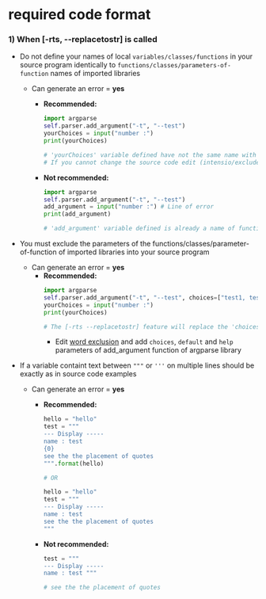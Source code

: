 # required code format

### 1) When [-rts, --replacetostr] is called
- Do not define your names of local `variables/classes/functions` in your source program identically to `functions/classes/parameters-of-function` names of imported libraries
    - Can generate an error = **yes**
        - **Recommended:**
            ```python
            import argparse
            self.parser.add_argument("-t", "--test")
            yourChoices = input("number :")
            print(yourChoices)

            # 'yourChoices' variable defined have not the same name with function or parameter of function/class of argparse library, so 'add_arguments' will not be replaced by [-rts --replacetostr] feature
            # If you cannot change the source code edit (intensio/exclude/string_to_string_mixed/exclude_word.txt) word that will you want exclude
            ```

        - **Not recommended:**
            ```python
            import argparse
            self.parser.add_argument("-t", "--test")
            add_argument = input("number :") # Line of error
            print(add_argument)

            # 'add_argument' variable defined is already a name of function of argparse library, all 'add_arguments' will be replaced by [-rts --replacetostr] feature
            ```

- You must exclude the parameters of the functions/classes/parameter-of-function of imported libraries into your source program
    - Can generate an error = **yes**
        - **Recommended:**
            ```python
            import argparse
            self.parser.add_argument("-t", "--test", choices=["test1, test2"], default="test1", help="this is a test !")
            yourChoices = input("number :")
            print(yourChoices)
            
            # The [-rts --replacetostr] feature will replace the 'choices', 'default' and 'help' parameters of 'add_argument' function from argparse library, because their syntaxes is -> 'parameter=', except if you have exclude their words in 'exclude_python_words.txt'
            ```
            - Edit [word exclusion](../../intensio/exclude/string_to_string_mixed/exclude_word.txt) and add `choices`, `default` and `help` parameters of add_argument function of argparse library


- If a variable containt text between `"""` or `'''` on multiple lines should be exactly as in source code examples
    - Can generate an error = **yes**
        - **Recommended:**
            ```python
            hello = "hello"
            test = """
            --- Display -----
            name : test
            {0}
            see the the placement of quotes 
            """.format(hello)
            
            # OR

            hello = "hello"
            test = """
            --- Display -----
            name : test
            see the the placement of quotes 
            """
            ```

        - **Not recommended:**
            ```python
            test = """
            --- Display -----
            name : test """

            # see the the placement of quotes 
            ```